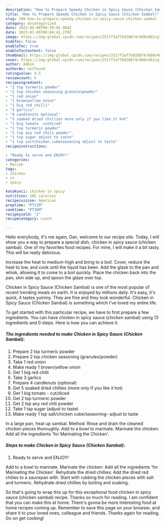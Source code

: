 ```yaml
---
description: "How to Prepare Speedy Chicken in Spicy Sauce (Chicken Sambal)"
title: "How to Prepare Speedy Chicken in Spicy Sauce (Chicken Sambal)"
slug: 388-how-to-prepare-speedy-chicken-in-spicy-sauce-chicken-sambal
category: Uncategorized
date: 2022-05-08T08:59:02.884Z
date: 2023-01-05T00:04:41.270Z
image: https://img-global.cpcdn.com/recipes/2517f3af7b928674/680x482cq70/chicken-in-spicy-sauce-chicken-sambal-recipe-main-photo.jpg
hideToc: false
enableToc: true
enableTocContent: false
thumbnail: https://img-global.cpcdn.com/recipes/2517f3af7b928674/680x482cq70/chicken-in-spicy-sauce-chicken-sambal-recipe-main-photo.jpg
cover: https://img-global.cpcdn.com/recipes/2517f3af7b928674/680x482cq70/chicken-in-spicy-sauce-chicken-sambal-recipe-main-photo.jpg
author: Admin
authorAv: notfound
ratingvalue: 4.5
reviewcount: 5
recipeingredient:
- "2 tsp turmeric powder"
- "2 tsp chicken seasoning granulespowder"
- "1 red onion"
- "1 brownyellow onion"
- "1 big red chilli"
- "3 garlics"
- "4 candlenuts optional"
- "5 soaked dried chillies more only if you like it hot"
- "1 big tomato  cutdiced"
- "2 tsp turmeric powder"
- "2 tsp any red chili powder"
- "1 tsp sugar adjust to taste"
- "1 tsp saltchicken cubeseasoning adjust to taste"
recipeinstructions:

- "Ready to serve and ENJOY!"
categories:
- Recipe
tags:
- chicken
- in
- spicy

katakunci: chicken in spicy 
nutrition: 265 calories
recipecuisine: American
preptime: "PT11M"
cooktime: "PT36M"
recipeyield: "2"
recipecategory: Lunch

---
```



Hello everybody, it's me again, Dan, welcome to our recipe site. Today, I will show you a way to prepare a special dish, chicken in spicy sauce (chicken sambal). One of my favorites food recipes. For mine, I will make it a bit tasty. This will be really delicious.

Increase the heat to medium-high and bring to a boil. Cover, reduce the heat to low, and cook until the liquid has been. Add the glaze to the pan and whisk, allowing it to come to a boil quickly. Place the chicken back into the pan, skin side up, and spoon the glaze over top.

Chicken in Spicy Sauce (Chicken Sambal) is one of the most popular of recent trending meals on earth. It is enjoyed by millions daily. It's easy, it's quick, it tastes yummy. They are fine and they look wonderful. Chicken in Spicy Sauce (Chicken Sambal) is something which I've loved my entire life.


To get started with this particular recipe, we have to first prepare a few ingredients. You can have chicken in spicy sauce (chicken sambal) using 13 ingredients and 0 steps. Here is how you can achieve it.

<!--inarticleads1-->

##### The ingredients needed to make Chicken in Spicy Sauce (Chicken Sambal):

1. Prepare 2 tsp turmeric powder
1. Prepare 2 tsp chicken seasoning (granules/powder)
1. Take 1 red onion
1. Make ready 1 brown/yellow onion
1. Get 1 big red chilli
1. Take 3 garlics
1. Prepare 4 candlenuts (optional)
1. Get 5 soaked dried chillies (more only if you like it hot)
1. Get 1 big tomato - cut/diced
1. Get 2 tsp turmeric powder
1. Get 2 tsp any red chili powder
1. Take 1 tsp sugar (adjust to taste)
1. Make ready 1 tsp salt/chicken cube/seasoning- adjust to taste


In a large pan, heat up sambal. Method: Rinse and drain the cleaned chicken pieces thoroughly. Add to a bowl to marinate. Marinate the chicken: Add all the ingredients &#39;for Marinating the Chicken&#39;. 

<!--inarticleads2-->

##### Steps to make Chicken in Spicy Sauce (Chicken Sambal):


1. Ready to serve and ENJOY!

Add to a bowl to marinate. Marinate the chicken: Add all the ingredients &#39;for Marinating the Chicken&#39;. Rehydrate the dried chillies: Add the dried red chilies to a saucepan with. Start with rubbing the chicken pieces with salt and turmeric. Rehydrate dried chillies by boiling and soaking. 

So that's going to wrap this up for this exceptional food chicken in spicy sauce (chicken sambal) recipe. Thanks so much for reading. I am confident that you can make this at home. There's gonna be more interesting food at home recipes coming up. Remember to save this page on your browser, and share it to your loved ones, colleague and friends. Thanks again for reading. Go on get cooking!
